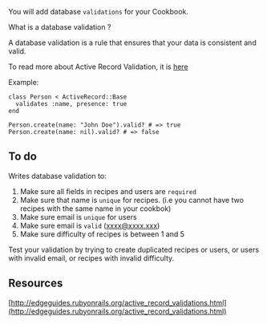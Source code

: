 You will add database `validations` for your Cookbook.

What is a database validation ?

A database validation is a rule that ensures that your data is consistent and valid.

To read more about Active Record Validation, it is [here](http://edgeguides.rubyonrails.org/active_record_validations.html)

Example:

````
class Person < ActiveRecord::Base
  validates :name, presence: true
end
 
Person.create(name: "John Doe").valid? # => true
Person.create(name: nil).valid? # => false
````


## To do

Writes database validation to:

1. Make sure all fields in recipes and users are `required`
2. Make sure that name is `unique` for recipes. (i.e you cannot have two recipes with the same name in your cookbok)
3. Make sure email is `unique` for users
4. Make sure email is `valid` (xxxx@xxxx.xxx)
5. Make sure difficulty of recipes is between 1 and 5

Test your validation by trying to create duplicated recipes or users, or users with invalid email, or recipes with invalid difficulty.

## Resources

[http://edgeguides.rubyonrails.org/active_record_validations.html](http://edgeguides.rubyonrails.org/active_record_validations.html)

